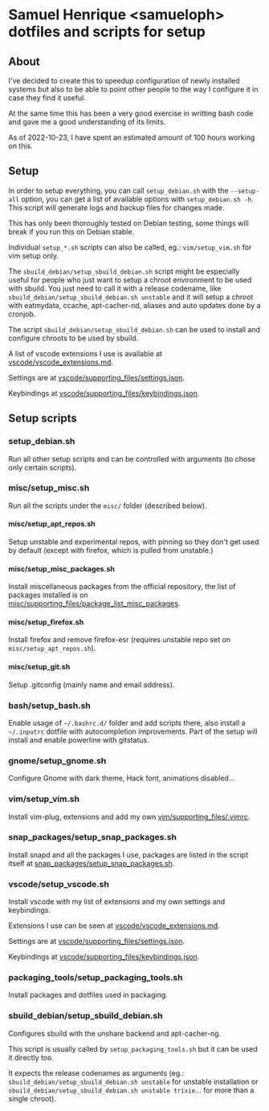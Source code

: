 # Samuel Henrique \<samueloph\> dotfiles and scripts for setup

## About
I've decided to create this to speedup configuration of newly installed systems but also to be able to point other people to the way I configure it in case they find it useful.

At the same time this has been a very good exercise in writting bash code and gave me a good understanding of its limits.

As of 2022-10-23, I have spent an estimated amount of 100 hours working on this.

## Setup
In order to setup everything, you can call `setup_debian.sh` with the `--setup-all` option, you can get a list of available options with `setup_debian.sh -h`. This script will generate logs and backup files for changes made.

This has only been thoroughly tested on Debian testing, some things will break if you run this on Debian stable.

Individual `setup_*.sh` scripts can also be called, eg.: `vim/setup_vim.sh` for vim setup only.

The `sbuild_debian/setup_sbuild_debian.sh` script might be especially useful for people who just want to setup a chroot environment to be used with sbuild. You just need to call it with a release codename, like `sbuild_debian/setup_sbuild_debian.sh unstable` and it will setup a chroot with eatmydata, ccache, apt-cacher-nd, aliases and auto updates done by a cronjob.

The script `sbuild_debian/setup_sbuild_debian.sh` can be used to install and configure chroots to be used by sbuild.

A list of vscode extensions I use is available at [vscode/vscode_extensions.md](vscode/vscode_extensions.md).

Settings are at [vscode/supporting_files/settings.json](vscode/supporting_files/settings.json).

Keybindings at [vscode/supporting_files/keybindings.json](vscode/supporting_files/keybindings.json).

## Setup scripts
### setup_debian.sh
Run all other setup scripts and can be controlled with arguments (to chose only certain scripts).
### misc/setup_misc.sh
Run all the scripts under the `misc/` folder (described below).
#### misc/setup_apt_repos.sh
Setup unstable and experimental repos, with pinning so they don't get used by default (except with firefox, which is pulled from unstable.)
#### misc/setup_misc_packages.sh
Install miscellaneous packages from the official repository, the list of packages installed is on [misc/supporting_files/package_list_misc_packages](misc/supporting_files/package_list_misc_packages).
#### misc/setup_firefox.sh
Install firefox and remove firefox-esr (requires unstable repo set on `misc/setup_apt_repos.sh`).
#### misc/setup_git.sh
Setup .gitconfig (mainly name and email address).
### bash/setup_bash.sh
Enable usage of `~/.bashrc.d/` folder and add scripts there, also install a `~/.inputrc` dotfile with autocompletion improvements. Part of the setup will install and enable powerline with gitstatus.
### gnome/setup_gnome.sh
Configure Gnome with dark theme, Hack font, animations disabled...
### vim/setup_vim.sh
Install vim-plug, extensions and add my own [vim/supporting_files/.vimrc](vim/supporting_files/.vimrc).
### snap_packages/setup_snap_packages.sh
Install snapd and all the packages I use, packages are listed in the script itself at [snap_packages/setup_snap_packages.sh](snap_packages/setup_snap_packages.sh).
### vscode/setup_vscode.sh
Install vscode with my list of extensions and my own settings and keybindings.

Extensions I use can be seen at [vscode/vscode_extensions.md](vscode/vscode_extensions.md).

Settings are at [vscode/supporting_files/settings.json](vscode/supporting_files/settings.json).

Keybindings at [vscode/supporting_files/keybindings.json](vscode/supporting_files/keybindings.json).
### packaging_tools/setup_packaging_tools.sh
Install packages and dotfiles used in packaging.
### sbuild_debian/setup_sbuild_debian.sh
Configures sbuild with the unshare backend and apt-cacher-ng.

This script is usually called by `setup_packaging_tools.sh` but it can be used it directly too.

It expects the release codenames as arguments (eg.: `sbuild_debian/setup_sbuild_debian.sh unstable` for unstable installation or `sbuild_debian/setup_sbuild_debian.sh unstable trixie`... for more than a single chroot).
